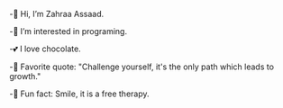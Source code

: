 -👋 Hi, I’m Zahraa Assaad.

-👀 I’m interested in programing.

-💕 I love chocolate.

-🌱 Favorite quote: "Challenge yourself, it's the only path which leads to growth."

-🤗 Fun fact: Smile, it is a free therapy.
<!---
Zahraa-Assaad/Zahraa-Assaad is a ✨ special ✨ repository because its `README.md` (this file) appears on your GitHub profile.
You can click the Preview link to take a look at your changes.
--->
